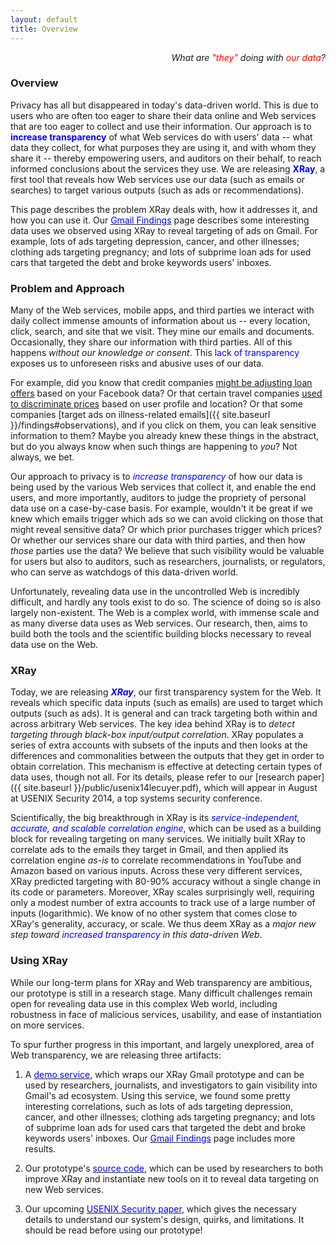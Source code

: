 ```yaml
---
layout: default
title: Overview
---
```


<p class="message" align="right">
  <i>What are <font color="red">"they"</font> doing with
     <font color="red">our data</font>?</i>
</p>

### Overview

Privacy has all but disappeared in today's data-driven world.
This is due to users who are often too eager to share their data online
and Web services that are too eager to collect and use their information.
Our approach is to <font color="blue"><b>increase transparency</b></font>
of what Web services do with users' data -- what data they collect, for what
purposes they are using it, and with whom they share it -- thereby empowering
users, and auditors on their behalf, to reach informed conclusions about
the services they use.  We are releasing <font color="blue"><b>XRay</b></font>,
a first tool that reveals how Web services use our data (such as emails or
searches) to target various outputs (such as ads or recommendations).

This page describes the problem XRay deals with, how it addresses it,
and how you can use it.  Our <a href="{{ site.baseurl }}/findings/">
<font color="blue">Gmail Findings</font></a> page describes some interesting
data uses we observed using XRay to reveal targeting of ads on Gmail.
For example, lots of ads targeting depression, cancer, and other illnesses;
clothing ads targeting pregnancy; and lots of subprime loan ads for used cars
that targeted the debt and broke keywords users' inboxes.


### Problem and Approach

Many of the Web services, mobile apps, and third parties we interact with
daily collect immense amounts of information about us -- every location,
click, search, and site that we visit. They mine our emails and documents.
Occasionally, they share our information with third parties.  All of this
happens *without our knowledge or consent*. This <font color="blue">lack of
transparency</font> exposes us to unforeseen risks and abusive uses of our
data.

For example, did you know that credit companies [might be adjusting loan
offers](http://money.cnn.com/2013/08/26/technology/social/facebook-credit-score/)
based on your Facebook data?   Or that certain travel companies [used to
discriminate prices](http://online.wsj.com/news/articles/SB10001424052702304458604577488822667325882)
based on user profile and location?  Or that some companies [target ads on
illness-related emails]({{ site.baseurl }}/findings#observations), and if you click on them,
you can leak sensitive information to them?  Maybe you already knew these
things in the abstract, but do you always know when such things are happening
to *you*?  Not always, we bet.

<!-- A common approach to increasing privacy is to *prevent services' use of our data*.
If you talk to a security expert, s/he might tell you to install an ad blocker,
never click on recommendations, and encrypt your emails.  But these defenses all
come with downsides.  Many of us love our recommendations for new music and
movies to watch; if we encrypt our emails we cannot search for them; and the
services we all use for free are funded, for better or worse, through this data. -->

Our approach to privacy is to <font color="blue">*increase transparency*</font>
of how our data is being used by the various Web services that collect it, and
enable the end users, and more importantly, auditors to judge the propriety of
personal data use on a case-by-case basis.  For example, wouldn't it be great
if we knew which emails trigger which ads so we can avoid clicking on those
that might reveal sensitive data? Or which prior purchases trigger which prices?
Or whether our services share our data with third parties, and then how *those*
parties use the data?  We believe that such visibility would be valuable for
users but also to auditors, such as researchers, journalists, or regulators,
who can serve as watchdogs of this data-driven world.

Unfortunately, revealing data use in the uncontrolled Web is incredibly difficult,
and hardly any tools exist to do so.   The science of doing so is also largely
non-existent.  The Web is a complex world, with immense scale and as many diverse
data uses as Web services.  Our research, then, aims to build both the tools and
the scientific building blocks necessary to reveal data use on the Web.



### XRay

Today, we are releasing <font color="blue"><b><i>XRay</i></b></font>, our first
transparency system for the Web.  It reveals which specific data inputs (such as
emails) are used to target which outputs (such as ads).  It is general and can
track targeting both within and across arbitrary Web services.  The key idea
behind XRay is to *detect targeting through black-box input/output correlation*.
XRay populates a series of extra accounts with subsets of the inputs and then
looks at the differences and commonalities between the outputs that they get
in order to obtain correlation.  This mechanism is effective at detecting
certain types of data uses, though not all.  For its details, please refer
to our [research paper]({{ site.baseurl }}/public/usenix14lecuyer.pdf), which
will appear in August at USENIX Security 2014, a top systems security conference.

Scientifically, the big breakthrough in XRay is its <font color="blue">*service-independent,
accurate, and scalable correlation engine*</font>, which can be used as a
building block for revealing targeting on many services.  We initially built
XRay to correlate ads to the emails they target in Gmail, and then applied its
correlation engine *as-is* to correlate recommendations in YouTube and Amazon
based on various inputs.  Across these very different services, XRay predicted
targeting with 80-90% accuracy without a single change in its code or parameters.
Moreover, XRay scales surprisingly well, requiring only a modest number of extra
accounts to track use of a large number of inputs (logarithmic). We know of no
other system that comes close to XRay's generality, accuracy, or scale.  We thus
deem XRay as a *major new step toward <font color="blue">increased
transparency</font> in this data-driven Web*.


### Using XRay

While our long-term plans for XRay and Web transparency are ambitious, our
prototype is still in a research stage.  Many difficult challenges remain open
for revealing data use in this complex Web world, including robustness in face
of malicious services, usability, and ease of instantiation on more services.

To spur further progress in this important, and largely unexplored, area of Web
transparency, we are releasing three artifacts:

1. A <a href="{{ site.baseurl }}/gmail-demo/"><font color="blue">demo service</font></a>,
which wraps our XRay Gmail prototype and can be used by researchers, journalists, and
investigators to gain visibility into Gmail's ad ecosystem.  Using this service, we
found some pretty interesting correlations, such as lots of ads targeting
depression, cancer, and other illnesses; clothing ads targeting pregnancy; and lots
of subprime loan ads for used cars that targeted the debt and broke keywords users'
inboxes. Our <a href="{{ site.baseurl }}/findings/"><font color="blue">Gmail Findings</font></a>
page includes more results.

2. Our prototype's <a href="https://github.com/MatLecu/xray/"><font color="blue">source
code</font></a>, which can be used by researchers to both improve XRay and
instantiate new tools on it to reveal data targeting on new Web services.

3. Our upcoming <a href="{{ site.baseurl }}/public/usenix14lecuyer.pdf">
<font color="blue">USENIX Security paper</font></a>, which gives the necessary
details to understand our system's design, quirks, and limitations.  It should be
read before using our prototype!

